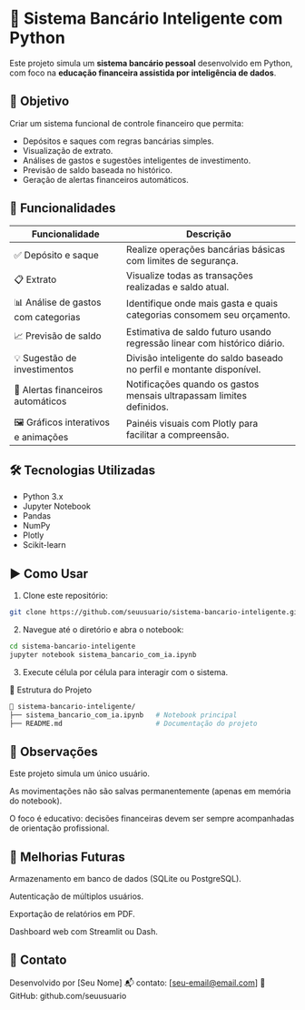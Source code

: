# 💸 Sistema Bancário Inteligente com Python

Este projeto simula um **sistema bancário pessoal** desenvolvido em Python, com foco na **educação financeira assistida por inteligência de dados**.

## 📌 Objetivo

Criar um sistema funcional de controle financeiro que permita:
- Depósitos e saques com regras bancárias simples.
- Visualização de extrato.
- Análises de gastos e sugestões inteligentes de investimento.
- Previsão de saldo baseada no histórico.
- Geração de alertas financeiros automáticos.

## 🧠 Funcionalidades

| Funcionalidade                               | Descrição                                                                 |
|---------------------------------------------|---------------------------------------------------------------------------|
| ✅ Depósito e saque                         | Realize operações bancárias básicas com limites de segurança.             |
| 📋 Extrato                                  | Visualize todas as transações realizadas e saldo atual.                  |
| 📊 Análise de gastos com categorias         | Identifique onde mais gasta e quais categorias consomem seu orçamento.   |
| 📈 Previsão de saldo                        | Estimativa de saldo futuro usando regressão linear com histórico diário. |
| 💡 Sugestão de investimentos               | Divisão inteligente do saldo baseado no perfil e montante disponível.    |
| 🚨 Alertas financeiros automáticos         | Notificações quando os gastos mensais ultrapassam limites definidos.     |
| 🖼️ Gráficos interativos e animações       | Painéis visuais com Plotly para facilitar a compreensão.                 |

## 🛠️ Tecnologias Utilizadas

- Python 3.x
- Jupyter Notebook
- Pandas
- NumPy
- Plotly
- Scikit-learn

## ▶️ Como Usar

1. Clone este repositório:

```bash
git clone https://github.com/seuusuario/sistema-bancario-inteligente.git
```

2. Navegue até o diretório e abra o notebook:

```bash
cd sistema-bancario-inteligente
jupyter notebook sistema_bancario_com_ia.ipynb
```

3. Execute célula por célula para interagir com o sistema.


📂 Estrutura do Projeto

```bash
📁 sistema-bancario-inteligente/
├── sistema_bancario_com_ia.ipynb   # Notebook principal
├── README.md                       # Documentação do projeto

```
## 📌 Observações
Este projeto simula um único usuário.

As movimentações não são salvas permanentemente (apenas em memória do notebook).

O foco é educativo: decisões financeiras devem ser sempre acompanhadas de orientação profissional.

## 🚀 Melhorias Futuras

Armazenamento em banco de dados (SQLite ou PostgreSQL).

Autenticação de múltiplos usuários.

Exportação de relatórios em PDF.

Dashboard web com Streamlit ou Dash.

## 📧 Contato
Desenvolvido por [Seu Nome]
📬 contato: [seu-email@email.com]
🔗 GitHub: github.com/seuusuario

